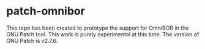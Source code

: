 # patch-omnibor
This repo has been created to prototype the support for OmniBOR in the GNU Patch tool.  This work is purely experimental at this time. The version of GNU Patch is v2.7.6.
